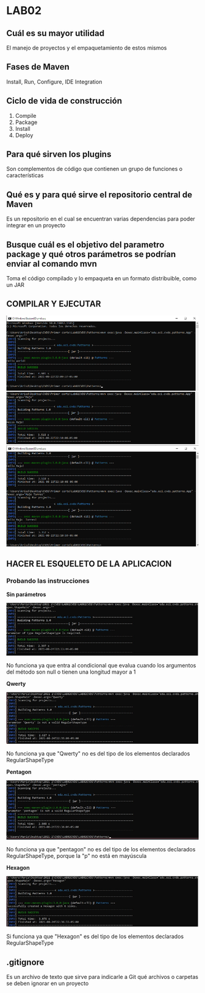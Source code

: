 # LAB02

## Cuál es su mayor utilidad

El manejo de proyectos y el empaquetamiento de estos mismos

## Fases de Maven 

Install, Run, Configure, IDE Integration

## Ciclo de vida de construcción

1. Compile
2. Package
3. Install
4. Deploy

## Para qué sirven los plugins

Son complementos de código que contienen un grupo de funciones o características

## Qué es y para qué sirve el repositorio central de Maven

Es un repositorio en el cual se encuentran varias dependencias para poder integrar en un proyecto 

## Busque cuál es el objetivo del parametro package y qué otros parámetros se podrían enviar al comando mvn

Toma el código compilado y lo empaqueta en un formato distribuible, como un JAR

## COMPILAR Y EJECUTAR

<img src="img/holaMundo.png" alt="Hello world" width=600> 
<img src="img/holaMajo.png" alt="Hello Majo" width=600> 
<img src="img/holaMajoTorres.png" alt="Hello Majo Torres" width=600> 

## HACER EL ESQUELETO DE LA APLICACION

### Probando las instrucciones

**Sin parámetros** 

<img alt="sin parametros" src="img/sinPar.jpeg"> 

No funciona ya que entra al condicional que evalua cuando los argumentos del método son null o tienen una longitud mayor a 1

**Qwerty**

<img alt="qwerty" src="img/qwerty.jpg"> 

No funciona ya que "Qwerty" no  es del tipo de los elementos declarados RegularShapeType

**Pentagon**

<img alt="sin parametros" src="img/pentagon.jpg"> 

No funciona ya que "pentagon" no es del tipo de los elementos declarados RegularShapeType, porque la "p" no está en mayúscula

**Hexagon**

<img alt="sin parametros" src="img/hexagon.jpg"> 

Si funciona ya que "Hexagon" es del tipo de los elementos declarados RegularShapeType

## .gitignore

Es un archivo de texto que sirve para indicarle a Git qué archivos o carpetas se deben ignorar en un proyecto

